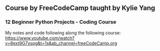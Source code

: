 ## Course by FreeCodeCamp taught by Kylie Yang
### 12 Beginner Python Projects - Coding Course
My notes and code following along the following course:
<br> https://www.youtube.com/watch?v=8ext9G7xspg&t=1s&ab_channel=freeCodeCamp.org

